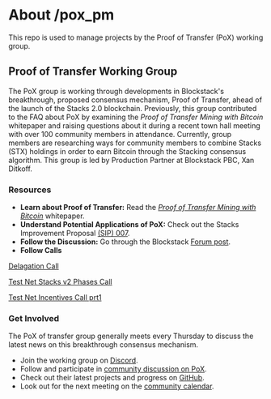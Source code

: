 # About /pox_pm
This repo is used to manage projects by the Proof of Transfer (PoX) working group.

## Proof of Transfer Working Group
The PoX group is working through developments in Blockstack's breakthrough, proposed consensus mechanism, Proof of Transfer, ahead of the launch of the Stacks 2.0 blockchain. Previously, this group contributed to the FAQ about PoX by examining the *Proof of Transfer Mining with Bitcoin* whitepaper and raising questions about it during a recent town hall meeting with over 100 community members in attendance. Currently, group members are researching ways for community members to combine Stacks (STX) holdings in order to earn Bitcoin through the Stacking consensus algorithm. This group is led by Production Partner at Blockstack PBC, Xan Ditkoff.

### Resources
- **Learn about Proof of Transfer:** Read the [*Proof of Transfer Mining with Bitcoin*](https://blockstack.org/pox.pdf) whitepaper.
- **Understand Potential Applications of PoX:** Check out the Stacks Improvement Proposal [(SIP) 007](https://github.com/blockstack/blockstack-core/blob/develop/sip/sip-007-stacking-consensus.md).
- **Follow the Discussion:** Go through the Blockstack [Forum post](https://forum.blockstack.org/t/stacking-a-new-consensus-algorithm-for-blockchains/10162).
- **Follow Calls**

[Delagation Call](https://zoom.us/rec/play/vsYkJruqpjo3H4DH4wSDBKB-W421K_-s1XQe-aUKmk7gViECM1r1NbBBNrN28E1zRRUZTpMlYN1G7rL-?continueMode=true&_x_zm_rtaid=j9ny02QwSHyzbPMWLHx_DA.1585201401185.914a4ef670f58f35e11005b183906a9c&_x_zm_rhtaid=232)

[Test Net Stacks v2 Phases Call](https://zoom.us/rec/play/vJQrf-utqG43SdKQtQSDBvR7W9W7K6msgCJNqPNYzB7hUyFWZAKlYbZAZ-u9W_S0tnV4RPqt4viW256g?continueMode=true&_x_zm_rtaid=j9ny02QwSHyzbPMWLHx_DA.1585201401185.914a4ef670f58f35e11005b183906a9c&_x_zm_rhtaid=232)

[Test Net Incentives Call prt1](https://zoom.us/rec/play/7pMsf-uprzo3HNHBtASDBacvW421Lfqs1CNPq_YLzE-1UCVSMVOmYeYbMec72xP5FqHCDrwzrNO2idcY?continueMode=true&_x_zm_rtaid=fHiJjYfmR_GfAnO51ek1Mg.1585211485706.a8d6e8817f0248de5561871ad2af8d09&_x_zm_rhtaid=332)

### Get Involved

The PoX of transfer group generally meets every Thursday to discuss the latest news on this breakthrough consensus mechanism.
- Join the working group on [Discord](https://discord.gg/ygRTYVe).
- Follow and participate in [community discussion on PoX](https://forum.blockstack.org/c/Working-Groups/PoX).
- Check out their latest projects and progress on [GitHub](https://github.com/blockstackers/pox_pm).
- Look out for the next meeting on the [community calendar](https://community.blockstack.org/events#categories=70427&start_date=2020-02-24&view=stream&range=events&events=20&end_date=2020-12-31).
